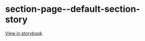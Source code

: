 # section-page--default-section-story

[View in storybook](https://raw.githack.com/Independent-Digital-News-and-Media-Ltd/standard-pwamp-sb/PR-525-sb/index.html?path=/story/section-page--default-section-story)